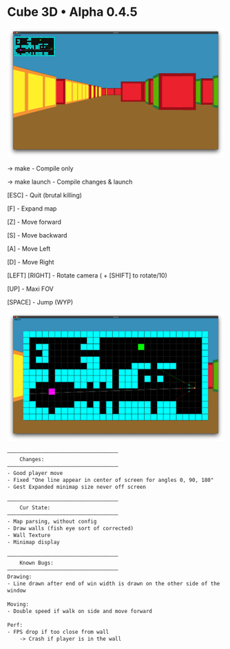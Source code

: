 # Cube 3D • Alpha 0.4.5

![Cube3D Screenshot](/images/textured.png)

-> make - Compile only

-> make launch - Compile changes & launch


[ESC] - Quit (brutal killing)

[F] - Expand map

[Z] - Move forward

[S] - Move backward

[A] - Move Left

[D] - Move Right

[LEFT] [RIGHT] - Rotate camera ( + [SHIFT] to rotate/10)

[UP] - Maxi FOV

[SPACE] - Jump (WYP)


![Cube3D Minimap expanded](/images/minimap.png)


	————————————————————————————————————
		Changes:
	————————————————————————————————————
	- Good player move
	- Fixed "One line appear in center of screen for angles 0, 90, 180"
	- Gest Expanded minimap size never off screen

    ————————————————————————————————————
		Cur State:
	————————————————————————————————————
	- Map parsing, without config
	- Draw walls (fish eye sort of corrected)
	- Wall Texture
	- Minimap display
	
	————————————————————————————————————
    	Known Bugs:
	————————————————————————————————————
	Drawing: 
	- Line drawn after end of win width is drawn on the other side of the window
	
	Moving:
	- Double speed if walk on side and move forward

	Perf:
	- FPS drop if too close from wall
		-> Crash if player is in the wall


